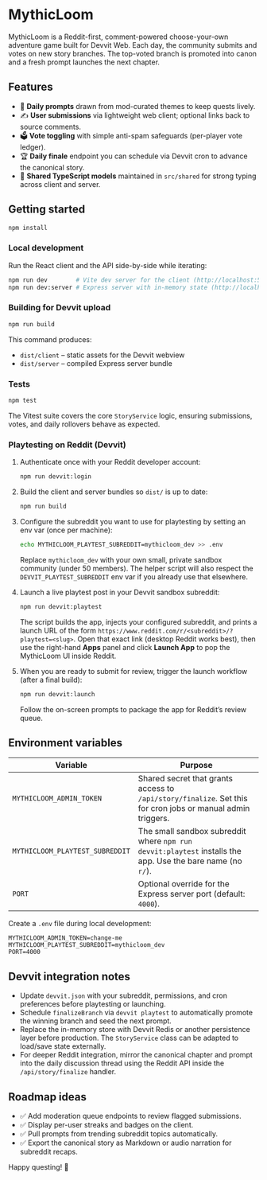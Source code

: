 # MythicLoom

MythicLoom is a Reddit-first, comment-powered choose-your-own adventure game built for Devvit Web. Each day, the community submits and votes on new story branches. The top-voted branch is promoted into canon and a fresh prompt launches the next chapter.

## Features

- 🧠 **Daily prompts** drawn from mod-curated themes to keep quests lively.
- ✍️ **User submissions** via lightweight web client; optional links back to source comments.
- 🗳️ **Vote toggling** with simple anti-spam safeguards (per-player vote ledger).
- 🏆 **Daily finale** endpoint you can schedule via Devvit cron to advance the canonical story.
- 🧾 **Shared TypeScript models** maintained in `src/shared` for strong typing across client and server.

## Getting started

```bash
npm install
```

### Local development

Run the React client and the API side-by-side while iterating:

```bash
npm run dev        # Vite dev server for the client (http://localhost:5173)
npm run dev:server # Express server with in-memory state (http://localhost:4000)
```

### Building for Devvit upload

```bash
npm run build
```

This command produces:

- `dist/client` – static assets for the Devvit webview
- `dist/server` – compiled Express server bundle

### Tests

```bash
npm test
```

The Vitest suite covers the core `StoryService` logic, ensuring submissions, votes, and daily rollovers behave as expected.

### Playtesting on Reddit (Devvit)

1. Authenticate once with your Reddit developer account:

   ```bash
   npm run devvit:login
   ```

2. Build the client and server bundles so `dist/` is up to date:

   ```bash
   npm run build
   ```

3. Configure the subreddit you want to use for playtesting by setting an env var (once per machine):

   ```bash
   echo MYTHICLOOM_PLAYTEST_SUBREDDIT=mythicloom_dev >> .env
   ```

   Replace `mythicloom_dev` with your own small, private sandbox community (under 50 members). The helper script will also respect the `DEVVIT_PLAYTEST_SUBREDDIT` env var if you already use that elsewhere.

4. Launch a live playtest post in your Devvit sandbox subreddit:

   ```bash
   npm run devvit:playtest
   ```

   The script builds the app, injects your configured subreddit, and prints a launch URL of the form `https://www.reddit.com/r/<subreddit>/?playtest=<slug>`. Open that exact link (desktop Reddit works best), then use the right-hand **Apps** panel and click **Launch App** to pop the MythicLoom UI inside Reddit.

5. When you are ready to submit for review, trigger the launch workflow (after a final build):

   ```bash
   npm run devvit:launch
   ```

   Follow the on-screen prompts to package the app for Reddit’s review queue.

## Environment variables

| Variable                        | Purpose                                                                                                     |
| ------------------------------- | ----------------------------------------------------------------------------------------------------------- |
| `MYTHICLOOM_ADMIN_TOKEN`        | Shared secret that grants access to `/api/story/finalize`. Set this for cron jobs or manual admin triggers. |
| `MYTHICLOOM_PLAYTEST_SUBREDDIT` | The small sandbox subreddit where `npm run devvit:playtest` installs the app. Use the bare name (no `r/`).  |
| `PORT`                          | Optional override for the Express server port (default: `4000`).                                            |

Create a `.env` file during local development:

```
MYTHICLOOM_ADMIN_TOKEN=change-me
MYTHICLOOM_PLAYTEST_SUBREDDIT=mythicloom_dev
PORT=4000
```

## Devvit integration notes

- Update `devvit.json` with your subreddit, permissions, and cron preferences before playtesting or launching.
- Schedule `finalizeBranch` via `devvit playtest` to automatically promote the winning branch and seed the next prompt.
- Replace the in-memory store with Devvit Redis or another persistence layer before production. The `StoryService` class can be adapted to load/save state externally.
- For deeper Reddit integration, mirror the canonical chapter and prompt into the daily discussion thread using the Reddit API inside the `/api/story/finalize` handler.

## Roadmap ideas

- ✅ Add moderation queue endpoints to review flagged submissions.
- ✅ Display per-user streaks and badges on the client.
- ✅ Pull prompts from trending subreddit topics automatically.
- ✅ Export the canonical story as Markdown or audio narration for subreddit recaps.

Happy questing! 🎲
